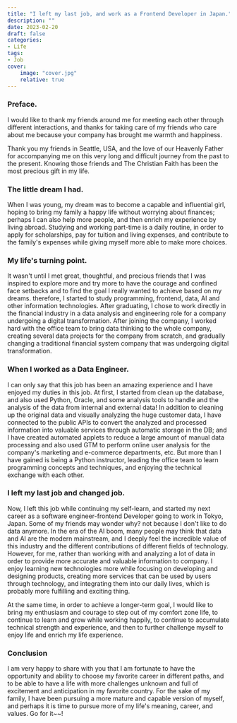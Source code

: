 ```yaml
---
title: "I left my last job, and work as a Frontend Developer in Japan."
description: ""
date: 2023-02-20
draft: false
categories: 
- Life
tags:
- Job
cover:
    image: "cover.jpg"
    relative: true
---
```


### Preface.
I would like to thank my friends around me for meeting each other through different interactions, and thanks for taking care of my friends who care about me because your company has brought me warmth and happiness.

Thank you my friends in Seattle, USA, and the love of our Heavenly Father for accompanying me on this very long and difficult journey from the past to the present. Knowing those friends and The Christian Faith has been the most precious gift in my life.
 <!--more-->


### The little dream I had.

When I was young, my dream was to become a capable and influential girl, hoping to bring my family a happy life without worrying about finances; perhaps I can also help more people, and then enrich my experience by living abroad. Studying and working part-time is a daily routine, in order to apply for scholarships, pay for tuition and living expenses, and contribute to the family's expenses while giving myself more able to make more choices.

### My life's turning point.

It wasn't until I met great, thoughtful, and precious friends that I was inspired to explore more and try more to have the courage and confined face setbacks and to find the goal I really wanted to achieve based on my dreams.
therefore, I started to study programming, frontend, data, AI and other information technologies. After graduating, I chose to work directly in the financial industry in a data analysis and engineering role for a company undergoing a digital transformation. After joining the company, I worked hard with the office team to bring data thinking to the whole company, creating several data projects for the company from scratch, and gradually changing a traditional financial system company that was undergoing digital transformation.

### When I worked as a Data Engineer.

I can only say that this job has been an amazing experience and I have enjoyed my duties in this job. At first, I started from clean up the database, and also used Python, Oracle, and some analysis tools to handle and the analysis of the data from internal and external data! In addition to cleaning up the original data and visually analyzing the huge customer data, I have connected to the public APIs to convert the analyzed and processed information into valuable services through automatic storage in the DB; and I have created automated applets to reduce a large amount of manual data processing and also used GTM to perform online user analysis for the company's marketing and e-commerce departments, etc. But more than I have gained is being a Python instructor, leading the office team to learn programming concepts and techniques, and enjoying the technical exchange with each other.

### I left my last job and changed job.

Now, I left this job while continuing my self-learn, and started my next career as a software engineer-frontend Developer going to work in Tokyo, Japan.
Some of my friends may wonder why? not because I don't like to do data anymore. In the era of the AI boom, many people may think that data and AI are the modern mainstream, and I deeply feel the incredible value of this industry and the different contributions of different fields of technology.
However, for me, rather than working with and analyzing a lot of data in order to provide more accurate and valuable information to company. I enjoy learning new technologies more while focusing on developing and designing products, creating more services that can be used by users through technology, and integrating them into our daily lives, which is probably more fulfilling and exciting thing.


At the same time, in order to achieve a longer-term goal, I would like to bring my enthusiasm and courage to step out of my comfort zone life, to continue to learn and grow while working happily, to continue to accumulate technical strength and experience, and then to further challenge myself to enjoy life and enrich my life experience.

### Conclusion

I am very happy to share with you that I am fortunate to have the opportunity and ability to choose my favorite career in different paths, and to be able to have a life with more challenges unknown and full of excitement and anticipation in my favorite country.
For the sake of my family, I have been pursuing a more mature and capable version of myself, and perhaps it is time to pursue more of my life's meaning, career, and values. Go for it~~!


